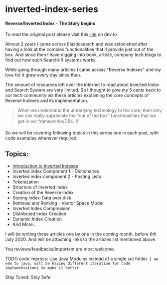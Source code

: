 # inverted-index-series
#### Reverse/Inverted Index - The Story begins
To read the original post please visit this [link](https://dev.to/bhatman/inverted-index-the-story-begins-4l60) on dev.to

Almost 2 years I came across Elasticsearch and was astonished after having a look at the complex functionalities that it provide just out of the box. And since then I have digging into book, article, company tech blogs to find out how such Search/IR systems works.

While going through many articles I came across "Reverse Indexes" and my love for it grew every day since then.

The amount of resources left over the internet to read about Inverted Index and Search System are very limited. So I thought to give my 5 cents back to our tech community via these articles explaining the core concepts of Reverse Indexes and its implementation.

>When we understand the underlying technology to the core, then only we can really appreciate the "out of the box" functionalities that we get in our frameworks/DBs. ✌️

So we will be covering following topics in this series one in each post, with code examples whenever required:
## Topics:
* [Introduction to Inverted Indexes](https://dev.to/hackslanger/introduction-to-inverted-indexes-l04 "Introduction")
* Inverted index Component 1 - Dictionaries
* Inverted index component 2 - Posting Lists
* Tokenization
* Structure of Inverted index
* Creation of the Reverse index
* Storing index-Data over disk
* Retrieval and Ranking - Vector Space Model
* Inverted Index Compression
* Distributed Index Creation
* Dynamic Index Creation
* And More...

I will be writing these articles one by one in the coming month. before 6th July 2020. And will be attaching links to the articles list mentioned above.

You reviews/feedbacks/important are most welcome.

TODO code improvs: Use Java Modules instead of a single src folder. `I am new to java, will be having different iteration for code implementations to make it better.`


Stay Tuned. Stay Safe.
